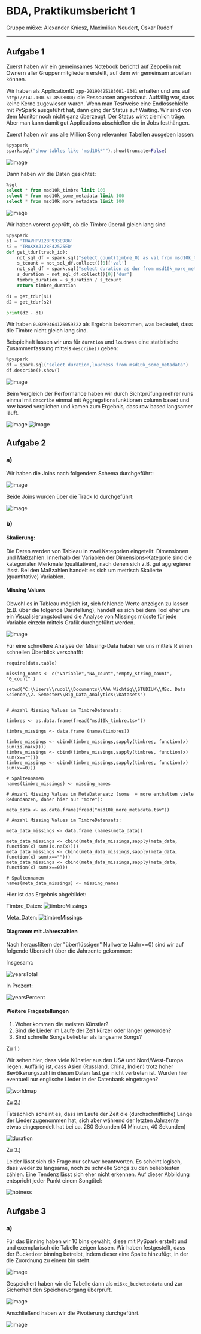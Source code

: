 # BDA, Praktikumsbericht 1

Gruppe mi6xc: Alexander Kniesz, Maximilian Neudert, Oskar Rudolf

---

## Aufgabe 1

Zuerst haben wir ein gemeinsames Notebook [bericht1](https://141.100.62.87:7070/#/notebook/2EB5CTTRT) auf Zeppelin mit Ownern aller Gruppenmitgliedern erstellt, auf dem wir gemeinsam arbeiten können.

Wir haben als ApplicationID `app-20190425183601-0341` erhalten und uns auf `http://141.100.62.85:8080/` die Ressourcen angeschaut. Auffällig war, dass keine Kerne zugewiesen waren. Wenn man Testweise eine Endlosschleife mit PySpark ausgeführt hat, dann ging der Status auf Waiting. Wir sind von dem Monitor noch nicht ganz überzeugt. Der Status wirkt ziemlich träge. Aber man kann damit gut Applications abschießen die in Jobs festhängen.

Zuerst haben wir uns alle Million Song relevanten Tabellen ausgeben lassen:

```python
%pyspark
spark.sql("show tables like 'msd10k*'").show(truncate=False)
```

![image](res/tables.png)

Dann haben wir die Daten gesichtet:

```sql
%sql
select * from msd10k_timbre limit 100
select * from msd10k_some_metadata limit 100
select * from msd10k_more_metadata limit 100
```

![image](res/sichtung.png)

Wir haben vorerst geprüft, ob die Timbre überall gleich lang sind

```python
%pyspark
s1 = 'TRAVHPV128F933E986'
s2 = 'TRAKXYJ128F42525ED'
def get_tdur(track_id):
    not_sql_df = spark.sql("select count(timbre_0) as val from msd10k_timbre where track_id = '{}'".format(track_id))
    s_tcount = not_sql_df.collect()[0]['val']
    not_sql_df = spark.sql("select duration as dur from msd10k_more_metadata where track_id = '{}'".format(track_id))
    s_duration = not_sql_df.collect()[0]['dur']
    timbre_duration = s_duration / s_tcount
    return timbre_duration

d1 = get_tdur(s1)
d2 = get_tdur(s2)

print(d2 - d1)
```

Wir haben `0.0299464126059322` als Ergebnis bekommen, was bedeutet, dass die Timbre nicht gleich lang sind.

Beispielhaft lassen wir uns für `duration` und `loudness` eine statistische Zusammenfassung mittels `describe()` geben:

```python
%pyspark
df = spark.sql("select duration,loudness from msd10k_some_metadata")
df.describe().show()
```

![image](res/describe.png)

Beim Vergleich der Performance haben wir durch Sichtprüfung mehrer runs einmal mit `describe` einmal mit Aggregationsfunktionen column based und row based verglichen und kamen zum Ergebnis, dass row based langsamer läuft.

![image](res/compare2.png)
![image](res/compare.png)

## Aufgabe 2

### a)

Wir haben die Joins nach folgendem Schema durchgeführt:

![image](res/join.png)

Beide Joins wurden über die Track Id durchgeführt:

![image](res/join2.png)

### b)

#### Skalierung:

Die Daten werden von Tableau in zwei Kategorien eingeteilt: Dimensionen und Maßzahlen. Innerhalb der Variablen der Dimensions-Kategorie sind die kategorialen Merkmale (qualitativen), nach denen sich z.B. gut aggregieren lässt. Bei den Maßzahlen handelt es sich um metrisch Skalierte (quantitative) Variablen.

#### Missing Values

Obwohl es in Tableau möglich ist, sich fehlende Werte anzeigen zu lassen (z.B. über die folgende Darstellung), handelt es sich bei dem Tool eher um ein Visualisierungstool und die Analyse von Missings müsste für jede Variable einzeln mittels Grafik durchgeführt werden.

![image](res/missings_example.png)

Für eine schnellere Analyse der Missing-Data haben wir uns mittels R einen schnellen Überblick verschafft:

```{r eval=FALSE}
require(data.table)

missing_names <- c("Variable","NA_count","empty_string_count", "0_count" )

setwd("C:\\Users\\rudol\\Documents\\AAA_Wichtig\\STUDIUM\\MSc. Data Science\\2. Semester\\Big_Data_Analytics\\Datasets")


# Anzahl Missing Values im TimbreDatensatz:

timbres <- as.data.frame(fread("msd10k_timbre.tsv"))

timbre_missings <- data.frame (names(timbres))

timbre_missings <- cbind(timbre_missings,sapply(timbres, function(x) sum(is.na(x))))
timbre_missings <- cbind(timbre_missings,sapply(timbres, function(x) sum(x=="")))
timbre_missings <- cbind(timbre_missings,sapply(timbres, function(x) sum(x==0)))

# Spaltennamen
names(timbre_missings) <- missing_names

# Anzahl Missing Values im MetaDatensatz (some  + more enthalten viele Redundanzen, daher hier nur "more"):

meta_data <- as.data.frame(fread("msd10k_more_metadata.tsv"))

# Anzahl Missing Values im TimbreDatensatz:

meta_data_missings <- data.frame (names(meta_data))

meta_data_missings <- cbind(meta_data_missings,sapply(meta_data, function(x) sum(is.na(x))))
meta_data_missings <- cbind(meta_data_missings,sapply(meta_data, function(x) sum(x=="")))
meta_data_missings <- cbind(meta_data_missings,sapply(meta_data, function(x) sum(x==0)))

# Spaltennamen
names(meta_data_missings) <- missing_names
```

Hier ist das Ergebnis abgebildet:

Timbre_Daten:
![timbreMissings](res/timbre_missings.png)

Meta_Daten:
![timbreMissings](res/meta_missings.png)

#### Diagramm mit Jahreszahlen

Nach herausfiltern der "überflüssigen" Nullwerte (Jahr==0) sind wir auf folgende Übersicht über die Jahrzente gekommen:

Insgesamt:

![yearsTotal](res/yearsTotal.PNG)

In Prozent:

![yearsPercent](res/yearsPecent.png)

#### Weitere Fragestellungen

1. Woher kommen die meisten Künstler?
2. Sind die Lieder im Laufe der Zeit kürzer oder länger geworden?
3. Sind schnelle Songs beliebter als langsame Songs?

Zu 1.)

Wir sehen hier, dass viele Künstler aus den USA und Nord/West-Europa liegen. Auffällig ist, dass Asien (Russland, China, Indien) trotz hoher Bevölkerungszahl in diesen Daten fast gar nicht vertreten ist. Wurden hier eventuell nur englische Lieder in der Datenbank eingetragen?

![worldmap](res/question1.png)

Zu 2.)

Tatsächlich scheint es, dass im Laufe der Zeit die (durchschnittliche) Länge der Lieder zugenommen hat, sich aber während der letzten Jahrzente etwas eingependelt hat bei ca. 280 Sekunden (4 Minuten, 40 Sekunden)

![duration](res/question2.png)

Zu 3.)

Leider lässt sich die Frage nur schwer beantworten. Es scheint logisch, dass weder zu langsame, noch zu schnelle Songs zu den beliebtesten zählen. Eine Tendenz lässt sich eher nicht erkennen. Auf dieser Abbildung entspricht jeder Punkt einem Songtitel:

![hotness](res/question3.png)

## Aufgabe 3

### a)

Für das Binning haben wir 10 bins gewählt, diese mit PySpark erstellt und und exemplarisch die Tabelle zeigen lassen. Wir haben festgestellt, dass der Bucketizer binning betreibt, indem dieser eine Spalte hinzufügt, in der die Zuordnung zu einem bin steht.

![image](res/df_b.png)

Gespeichert haben wir die Tabelle dann als `mi6xc_bucketeddata` und zur Sicherheit den Speichervorgang überprüft.

![image](res/bdata_table.png)

Anschließend haben wir die Pivotierung durchgeführt.

![image](res/piv_df.png)
